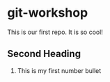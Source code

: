 # git-workshop
This is our first repo.
It is so cool!
## Second Heading
1. This is my first number bullet

